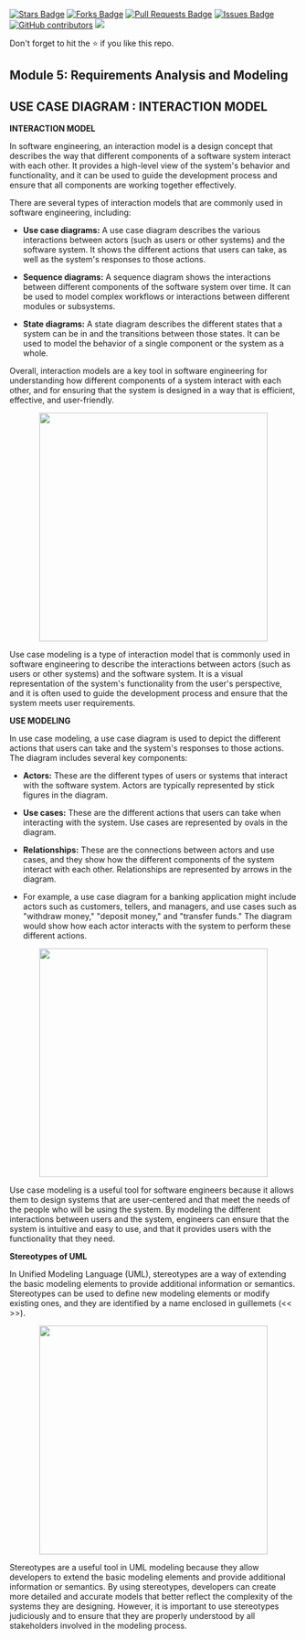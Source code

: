 <a href="https://github.com/drshahizan/software-engineering/stargazers"><img src="https://img.shields.io/github/stars/drshahizan/software-engineering" alt="Stars Badge"/></a>
<a href="https://github.com/drshahizan/software-engineering/network/members"><img src="https://img.shields.io/github/forks/drshahizan/software-engineering" alt="Forks Badge"/></a>
<a href="https://github.com/drshahizan/software-engineering/pulls"><img src="https://img.shields.io/github/issues-pr/drshahizan/software-engineering" alt="Pull Requests Badge"/></a>
<a href="https://github.com/drshahizan/software-engineering"><img src="https://img.shields.io/github/issues/drshahizan/software-engineering" alt="Issues Badge"/></a>
<a href="https://github.com/drshahizan/software-engineering/graphs/contributors"><img alt="GitHub contributors" src="https://img.shields.io/github/contributors/drshahizan/software-engineering?color=2b9348"></a>
![](https://visitor-badge.glitch.me/badge?page_id=drshahizan/software-engineering)

Don't forget to hit the :star: if you like this repo.
<!---
Module 5: Requirements Analysis and Modeling

Group Alpha
1. MAISARAH BINTI RIZAL
2. SALINI RAVINTHIRAN
3. NADHRAH NURSABRINA BINTI ZULAINI
4. NUR ALEYSHA QURRATU'AINI BINTI MAT SALLEH, A22EC0241
-->

## Module 5: Requirements Analysis and Modeling








## USE CASE DIAGRAM : INTERACTION MODEL

**INTERACTION MODEL**

In software engineering, an interaction model is a design concept that describes the way that different components of a software system interact with each other. It provides a high-level view of the system's behavior and functionality, and it can be used to guide the development process and ensure that all components are working together effectively.

There are several types of interaction models that are commonly used in software engineering, including:

- **Use case diagrams:** A use case diagram describes the various interactions between actors (such as users or other systems) and the software system. It shows the different actions that users can take, as well as the system's responses to those actions.

- **Sequence diagrams:** A sequence diagram shows the interactions between different components of the software system over time. It can be used to model complex workflows or interactions between different modules or subsystems.

- **State diagrams:** A state diagram describes the different states that a system can be in and the transitions between those states. It can be used to model the behavior of a single component or the system as a whole.

Overall, interaction models are a key tool in software engineering for understanding how different components of a system interact with each other, and for ensuring that the system is designed in a way that is efficient, effective, and user-friendly.

<p align="center"><img src= "https://builtin.com/sites/www.builtin.com/files/styles/ckeditor_optimize/public/inline-images/1_interaction-model.jpg" width="400"/>

Use case modeling is a type of interaction model that is commonly used in software engineering to describe the interactions between actors (such as users or other systems) and the software system. It is a visual representation of the system's functionality from the user's perspective, and it is often used to guide the development process and ensure that the system meets user requirements.

**USE MODELING**
  
  In use case modeling, a use case diagram is used to depict the different actions that users can take and the system's responses to those actions. The diagram includes several key components:

- **Actors:** These are the different types of users or systems that interact with the software system. Actors are typically represented by stick figures in the diagram.

- **Use cases:** These are the different actions that users can take when interacting with the system. Use cases are represented by ovals in the diagram.

- **Relationships:** These are the connections between actors and use cases, and they show how the different components of the system interact with each other. Relationships are represented by arrows in the diagram.

- For example, a use case diagram for a banking application might include actors such as customers, tellers, and managers, and use cases such as "withdraw money," "deposit money," and "transfer funds." The diagram would show how each actor interacts with the system to perform these different actions.
  
<p align="center"><img src= "https://www.uml-diagrams.org/examples/use-case-example-atm.png" width="400"/>

Use case modeling is a useful tool for software engineers because it allows them to design systems that are user-centered and that meet the needs of the people who will be using the system. By modeling the different interactions between users and the system, engineers can ensure that the system is intuitive and easy to use, and that it provides users with the functionality that they need.

**Stereotypes of UML**
  
In Unified Modeling Language (UML), stereotypes are a way of extending the basic modeling elements to provide additional information or semantics. Stereotypes can be used to define new modeling elements or modify existing ones, and they are identified by a name enclosed in guillemets (<< >>).
  
  <p align="center"><img src= "https://sparxsystems.com/enterprise_architect_user_guide/16.1/images/mvc-pattern.png" width="400"/>

Stereotypes are a useful tool in UML modeling because they allow developers to extend the basic modeling elements and provide additional information or semantics. By using stereotypes, developers can create more detailed and accurate models that better reflect the complexity of the systems they are designing. However, it is important to use stereotypes judiciously and to ensure that they are properly understood by all stakeholders involved in the modeling process.


